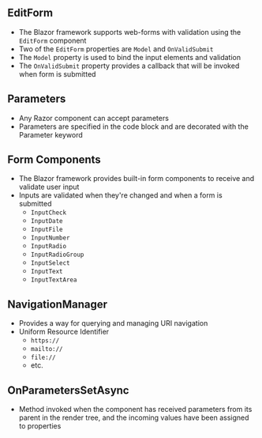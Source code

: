 ## EditForm

- The Blazor framework supports web-forms with validation using the `EditForm`
  component
- Two of the `EditForm` properties are `Model` and `OnValidSubmit`
- The `Model` property is used to bind the input elements and validation
- The `OnValidSubmit` property provides a callback that will be invoked when
  form is submitted

## Parameters

- Any Razor component can accept parameters
- Parameters are specified in the code block and are decorated with the
  Parameter keyword

## Form Components

- The Blazor framework provides built-in form components to receive and validate
  user input
- Inputs are validated when they're changed and when a form is submitted
  - `InputCheck`
  - `InputDate`
  - `InputFile`
  - `InputNumber`
  - `InputRadio`
  - `InputRadioGroup`
  - `InputSelect`
  - `InputText`
  - `InputTextArea`

## NavigationManager

- Provides a way for querying and managing URI navigation
- Uniform Resource Identifier
  - `https://`
  - `mailto://`
  - `file://`
  - etc.

## OnParametersSetAsync

- Method invoked when the component has received parameters from its parent in
  the render tree, and the incoming values have been assigned to properties
